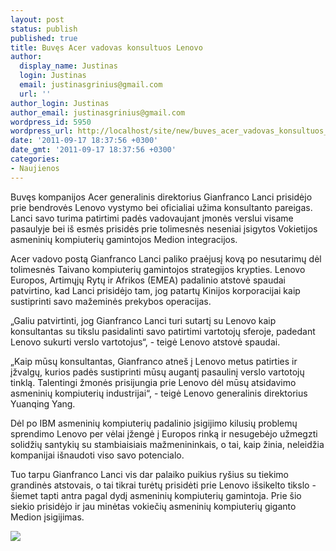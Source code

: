 ```yaml
---
layout: post
status: publish
published: true
title: Buvęs Acer vadovas konsultuos Lenovo
author:
  display_name: Justinas
  login: Justinas
  email: justinasgrinius@gmail.com
  url: ''
author_login: Justinas
author_email: justinasgrinius@gmail.com
wordpress_id: 5950
wordpress_url: http://localhost/site/new/buves_acer_vadovas_konsultuos_lenovo/
date: '2011-09-17 18:37:56 +0300'
date_gmt: '2011-09-17 18:37:56 +0300'
categories:
- Naujienos
---
```

<p>Buvęs kompanijos Acer generalinis direktorius Gianfranco Lanci prisidėjo prie bendrovės Lenovo vystymo bei oficialiai užima konsultanto pareigas. Lanci savo turima patirtimi padės vadovaujant įmonės verslui visame pasaulyje bei iš esmės prisidės prie tolimesnės neseniai įsigytos Vokietijos asmeninių kompiuterių gamintojos Medion integracijos.</p>
<p>Acer vadovo postą Gianfranco Lanci paliko praėjusį kovą po nesutarimų dėl tolimesnės Taivano kompiuterių gamintojos strategijos krypties. Lenovo Europos, Artimųjų Rytų ir Afrikos (EMEA) padalinio atstovė spaudai patvirtino, kad Lanci prisidėjo tam, jog patartų Kinijos korporacijai kaip sustiprinti savo mažeminės prekybos operacijas.</p>
<p>„Galiu patvirtinti, jog Gianfranco Lanci turi sutartį su Lenovo kaip konsultantas su tikslu pasidalinti savo patirtimi vartotojų sferoje, padedant Lenovo sukurti verslo vartotojus“, - teigė Lenovo atstovė spaudai.</p>
<p>„Kaip mūsų konsultantas, Gianfranco atneš į Lenovo metus patirties ir įžvalgų, kurios padės sustiprinti mūsų augantį pasaulinį verslo vartotojų tinklą. Talentingi žmonės prisijungia prie Lenovo dėl mūsų atsidavimo asmeninių kompiuterių industrijai“, - teigė Lenovo generalinis direktorius Yuanqing Yang.</p>
<p>Dėl po IBM asmeninių kompiuterių padalinio įsigijimo kilusių problemų sprendimo Lenovo per vėlai įžengė į Europos rinką ir nesugebėjo užmegzti solidžių santykių su stambiaisiais mažmenininkais, o tai, kaip žinia, neleidžia kompanijai išnaudoti viso savo potencialo.</p>
<p>Tuo tarpu Gianfranco Lanci vis dar palaiko puikius ryšius su tiekimo grandinės atstovais, o tai tikrai turėtų prisidėti prie Lenovo išsikelto tikslo - šiemet tapti antra pagal dydį asmeninių kompiuterių gamintoja. Prie šio siekio prisidėjo ir jau minėtas vokiečių asmeninių kompiuterių giganto Medion įsigijimas.</p>
<p><img src="http://www.blogcdn.com/www.engadget.com/media/2011/03/11x0331n83lanci.jpg" /></p>
